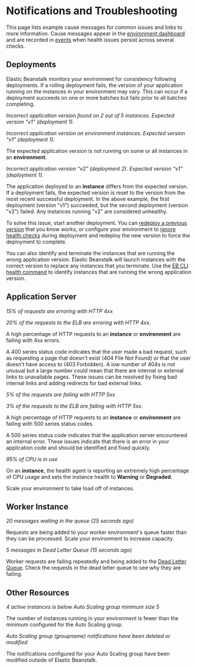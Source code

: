 # Notifications and Troubleshooting<a name="environments-health-enhanced-notifications"></a>

This page lists example cause messages for common issues and links to more information\. Cause messages appear in the [environment dashboard](environment-health-console.md) and are recorded in [events](using-features.events.md) when health issues persist across several checks\.

## Deployments<a name="environments-health-enhanced-notifications-deployments"></a>

Elastic Beanstalk monitors your environment for consistency following deployments\. If a rolling deployment fails, the version of your application running on the instances in your environment may vary\. This can occur if a deployment succeeds on one or more batches but fails prior to all batches completing\.

*Incorrect application version found on 2 out of 5 instances\. Expected version "v1" \(deployment 1\)\.*

*Incorrect application version on environment instances\. Expected version "v1" \(deployment 1\)\.*

The expected application version is not running on some or all instances in an **environment**\.

*Incorrect application version "v2" \(deployment 2\)\. Expected version "v1" \(deployment 1\)\.*

The application deployed to an **instance** differs from the expected version\. If a deployment fails, the expected version is reset to the version from the most recent successful deployment\. In the above example, the first deployment \(version "v1"\) succeeded, but the second deployment \(version "v2"\) failed\. Any instances running "v2" are considered unhealthy\.

To solve this issue, start another deployment\. You can [redeploy a previous version](using-features.deploy-existing-version.md) that you know works, or configure your environment to [ignore health checks](using-features.rolling-version-deploy.md#environments-cfg-rollingdeployments-console) during deployment and redeploy the new version to force the deployment to complete\.

You can also identify and terminate the instances that are running the wrong application version\. Elastic Beanstalk will launch instances with the correct version to replace any instances that you terminate\. Use the [EB CLI health command](health-enhanced-ebcli.md) to identify instances that are running the wrong application version\.

## Application Server<a name="environments-health-enhanced-notifications-webapp"></a>

*15% of requests are erroring with HTTP 4xx*

*20% of the requests to the ELB are erroring with HTTP 4xx\.*

A high percentage of HTTP requests to an **instance** or **environment** are failing with 4xx errors\.

A 400 series status code indicates that the user made a bad request, such as requesting a page that doesn't exist \(404 File Not Found\) or that the user doesn't have access to \(403 Forbidden\)\. A low number of 404s is not unusual but a large number could mean that there are internal or external links to unavailable pages\. These issues can be resolved by fixing bad internal links and adding redirects for bad external links\.

*5% of the requests are failing with HTTP 5xx*

*3% of the requests to the ELB are failing with HTTP 5xx\.*

A high percentage of HTTP requests to an **instance** or **environment** are failing with 500 series status codes\.

A 500 series status code indicates that the application server encountered an internal error\. These issues indicate that there is an error in your application code and should be identified and fixed quickly\.

*95% of CPU is in use*

On an **instance**, the health agent is reporting an extremely high percentage of CPU usage and sets the instance health to **Warning** or **Degraded**\.

Scale your environment to take load off of instances\.

## Worker Instance<a name="environments-health-enhanced-notifications-worker"></a>

*20 messages waiting in the queue \(25 seconds ago\)*

Requests are being added to your worker environment's queue faster than they can be processed\. Scale your environment to increase capacity\.

*5 messages in Dead Letter Queue \(15 seconds ago\)*

Worker requests are failing repeatedly and being added to the [Dead Letter Queue](using-features-managing-env-tiers.md#worker-deadletter)\. Check the requests in the dead letter queue to see why they are failing\. 

## Other Resources<a name="environments-health-enhanced-notifications-other"></a>

*4 active instances is below Auto Scaling group minimum size 5*

The number of instances running in your environment is fewer than the minimum configured for the Auto Scaling group\.

*Auto Scaling group \(groupname\) notifications have been deleted or modified*

The notifications configured for your Auto Scaling group have been modified outside of Elastic Beanstalk\.